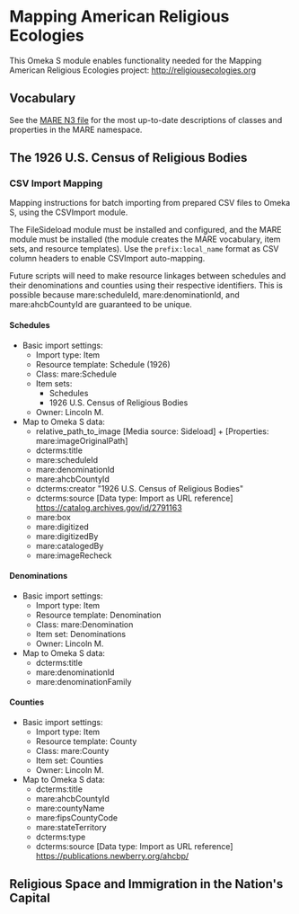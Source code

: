 # Mapping American Religious Ecologies

This Omeka S module enables functionality needed for the Mapping American
Religious Ecologies project: http://religiousecologies.org

## Vocabulary

See the [MARE N3 file](https://github.com/chnm/Mare-module/blob/master/vocabs/mare.n3)
for the most up-to-date descriptions of classes and properties in the MARE
namespace.

## The 1926 U.S. Census of Religious Bodies

### CSV Import Mapping

Mapping instructions for batch importing from prepared CSV files to Omeka S,
using the CSVImport module.

The FileSideload module must be installed and configured, and the MARE module
must be installed (the module creates the MARE vocabulary, item sets, and
resource templates). Use the `prefix:local_name` format as CSV column headers to
enable CSVImport auto-mapping.

Future scripts will need to make resource linkages between schedules and their
denominations and counties using their respective identifiers. This is possible
because mare:scheduleId, mare:denominationId, and mare:ahcbCountyId are
guaranteed to be unique.

#### Schedules
- Basic import settings:
  - Import type: Item
  - Resource template: Schedule (1926)
  - Class: mare:Schedule
  - Item sets:
    - Schedules
    - 1926 U.S. Census of Religious Bodies
  - Owner: Lincoln M.
- Map to Omeka S data:
  - relative_path_to_image [Media source: Sideload] + [Properties: mare:imageOriginalPath]
  - dcterms:title
  - mare:scheduleId
  - mare:denominationId
  - mare:ahcbCountyId
  - dcterms:creator "1926 U.S. Census of Religious Bodies"
  - dcterms:source [Data type: Import as URL reference] https://catalog.archives.gov/id/2791163
  - mare:box
  - mare:digitized
  - mare:digitizedBy
  - mare:catalogedBy
  - mare:imageRecheck

#### Denominations
- Basic import settings:
  - Import type: Item
  - Resource template: Denomination
  - Class: mare:Denomination
  - Item set: Denominations
  - Owner: Lincoln M.
- Map to Omeka S data:
  - dcterms:title
  - mare:denominationId
  - mare:denominationFamily

#### Counties
- Basic import settings:
  - Import type: Item
  - Resource template: County
  - Class: mare:County
  - Item set: Counties
  - Owner: Lincoln M.
- Map to Omeka S data:
  - dcterms:title
  - mare:ahcbCountyId
  - mare:countyName
  - mare:fipsCountyCode
  - mare:stateTerritory
  - dcterms:type
  - dcterms:source [Data type: Import as URL reference] https://publications.newberry.org/ahcbp/

## Religious Space and Immigration in the Nation's Capital
